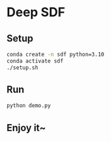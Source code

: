 # Deep SDF

## Setup

```bash
conda create -n sdf python=3.10
conda activate sdf
./setup.sh
```

## Run

```bash
python demo.py
```

## Enjoy it~
